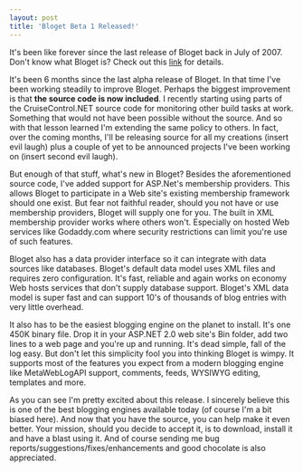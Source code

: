 ```yaml
---
layout: post  
title: 'Bloget Beta 1 Released!'
---
```

It's been like forever since the last release of Bloget back in July of 2007. Don't know what Bloget is? Check out this [link](/bloget) for details. 

It's been 6 months since the last alpha release of Bloget. In that time I've been working steadily to improve Bloget. Perhaps the biggest improvement is that **the source code is now included**. I recently starting using parts of the CruiseControl.NET source code for monitoring other build tasks at work. Something that would not have been possible without the source. And so with that lesson learned I'm extending the same policy to others. In fact, over the coming months, I'll be releasing source for all my creations (insert evil laugh) plus a couple of yet to be announced projects I've been working on (insert second evil laugh).

But enough of that stuff, what's new in Bloget? Besides the aforementioned source code, I've added support for ASP.Net's membership providers. This allows Bloget to participate in a Web site's existing membership framework should one exist. But fear not faithful reader, should you not have or use membership providers, Bloget will supply one for you. The built in XML membership provider works where others won't. Especially on hosted Web services like Godaddy.com where security restrictions can limit you're use of such features.

Bloget also has a data provider interface so it can integrate with data sources like databases. Bloget's default data model uses XML files and requires zero configuration. It's fast, reliable and again works on economy Web hosts services that don't supply database support. Bloget's XML data model is super fast and can support 10's of thousands of blog entries with very little overhead.

It also has to be the easiest blogging engine on the planet to install. It's one 450K binary file. Drop it in your ASP.NET 2.0 web site's Bin folder, add two lines to a web page and you're up and running. It's dead simple, fall of the log easy. But don't let this simplicity fool you into thinking Bloget is wimpy. It supports most of the features you expect from a modern blogging engine like MetaWebLogAPI support, comments, feeds, WYSIWYG editing, templates and more.

As you can see I'm pretty excited about this release. I sincerely believe this is one of the best blogging engines available today (of course I'm a bit biased here). And now that you have the source, you can help make it even better. Your mission, should you decide to accept it, is to download, install it and have a blast using it. And of course sending me bug reports/suggestions/fixes/enhancements and good chocolate is also appreciated.
